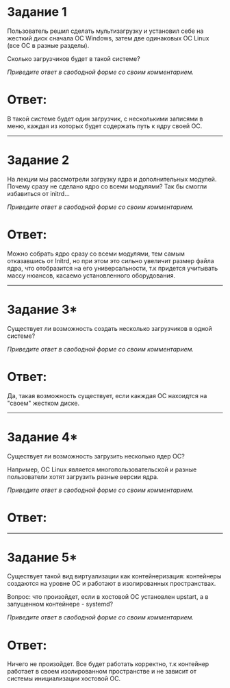 # Задание 1
Пользователь решил сделать мультизагрузку и установил себе на жесткий диск сначала ОС Windows, затем две одинаковых ОС Linux (все ОС в разные разделы).

Сколько загрузчиков будет в такой системе?

*Приведите ответ в свободной форме со своим комментарием.*  

# Ответ:  
В такой системе будет один загрузчик, с несколькими записями в меню, каждая из которых будет содержать путь к ядру своей ОС.

---

# Задание 2
На лекции мы рассмотрели загрузку ядра и дополнительных модулей. Почему сразу не сделано ядро со всеми модулями? Так бы смогли избавиться от initrd...

*Приведите ответ в свободной форме со своим комментарием.*  

# Ответ:  

Можно собрать ядро сразу со всеми модулями, тем самым отказавшись от Initrd, но при этом это сильно увеличит размер файла ядра, что отобразится на его универсальности, т.к придется учитывать массу нюансов, касаемо установленного оборудования.

---

# Задание 3*
Существует ли возможность создать несколько загрузчиков в одной системе?

*Приведите ответ в свободной форме со своим комментарием.*  

# Ответ:
Да, такая возможность существует, если какждая ОС нахоидтся на "своем" жестком диске.  

---

# Задание 4*
Существует ли возможность загрузить несколько ядер ОС?

Например, ОС Linux является многопользовательской и разные пользователи хотят загрузить разные версии ядра.

*Приведите ответ в свободной форме со своим комментарием.*  

# Ответ:

---  

# Задание 5*
Существует такой вид виртуализации как контейнеризация: контейнеры создаются на уровне ОС и работают в изолированных пространствах.

Вопрос: что произойдет, если в хостовой ОС установлен upstart, а в запущенном контейнере - systemd?

*Приведите ответ в свободной форме со своим комментарием.*  

# Ответ:  
Ничего не произойдет. Все будет работать корректно, т.к контейнер работает в своем изолированном пространстве и не зависит от системы инициализации хостовой ОС.
